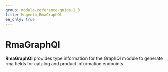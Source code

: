 ```yaml
---
group: module-reference-guide-2_3
title: Magento_RmaGraphQl
ee_only: true
---
```


# RmaGraphQl

**RmaGraphQl** provides type information for the GraphQl module
to generate rma fields for catalog and product information endpoints.

